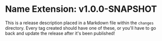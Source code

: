 # Name Extension: v1.0.0-SNAPSHOT

This is a release description placed in a Markdown file within the `changes` directory. Every tag created should
have one of these, or you'll have to go back and update the release after it's been published!
